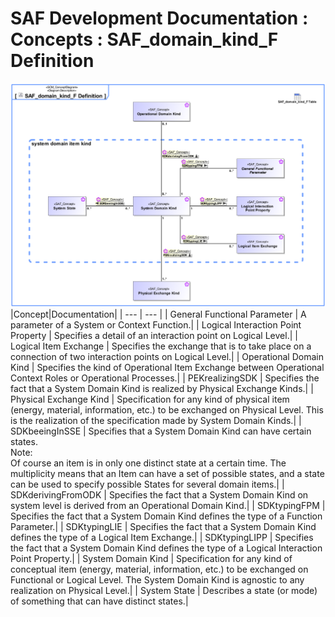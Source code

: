 # SAF Development Documentation : Concepts : SAF_domain_kind_F Definition 
![SAF_domain_kind_F Definition.svg](./diagrams/SAF_domain_kind_F-Definition.svg)
|Concept|Documentation|
| --- | --- |
| General Functional Parameter | A parameter of a System or Context Function.|
| Logical Interaction Point Property | Specifies a detail of an interaction point on Logical Level.|
| Logical Item Exchange | Specifies the exchange that is to take place on a connection of two interaction points on Logical Level.|
| Operational Domain Kind | Specifies the kind of Operational Item Exchange between Operational Context Roles or Operational Processes.|
| PEKrealizingSDK | Specifies the fact that a System Domain Kind is realized by Physical Exchange Kinds.|
| Physical Exchange Kind | Specification for any kind of physical item (energy, material, information, etc.) to be exchanged on Physical Level. This is the realization of the specification made by System Domain Kinds.|
| SDKbeeingInSSE | Specifies that a System Domain Kind can have certain states.<br>Note:<br>Of course an item is in only one distinct state at a certain time. The multiplicity means that an Item can have a set of possible states, and a state can be used to specify possible States for several domain items.|
| SDKderivingFromODK | Specifies the fact that a System Domain Kind on system level is derived from an Operational Domain Kind.|
| SDKtypingFPM | Specifies the fact that a System Domain Kind defines the type of a Function Parameter.|
| SDKtypingLIE | Specifies the fact that a System Domain Kind defines the type of a Logical Item Exchange.|
| SDKtypingLIPP | Specifies the fact that a System Domain Kind defines the type of a Logical Interaction Point Property.|
| System Domain Kind | Specification for any kind of conceptual item (energy, material, information, etc.) to be exchanged on Functional or Logical Level. The System Domain Kind is agnostic to any realization on Physical Level.|
| System State | Describes a state (or mode) of something that can have distinct states.|

